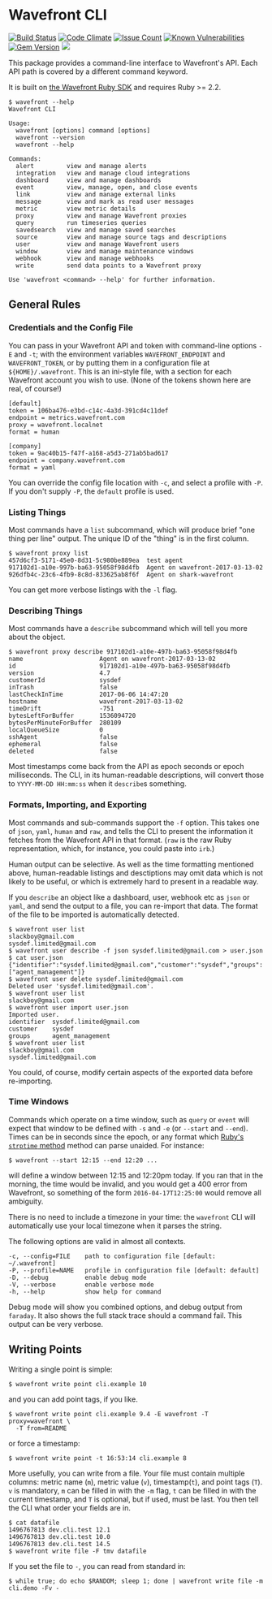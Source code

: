 # Wavefront CLI
[![Build Status](https://travis-ci.org/snltd/wavefront-cli.svg?branch=master)](https://travis-ci.org/snltd/wavefront-cli) [![Code Climate](https://codeclimate.com/github/snltd/wavefront-cli/badges/gpa.svg)](https://codeclimate.com/github/snltd/wavefront-cli) [![Issue Count](https://codeclimate.com/github/snltd/wavefront-cli/badges/issue_count.svg)](https://codeclimate.com/github/snltd/wavefront-cli) [![Known Vulnerabilities](https://snyk.io/test/github/snltd/wavefront-cli/badge.svg)](https://snyk.io/test/github/snltd/wavefront-cli) [![Gem Version](https://badge.fury.io/rb/wavefront-cli.svg)](https://badge.fury.io/rb/wavefront-cli) ![](http://ruby-gem-downloads-badge.herokuapp.com/wavefront-cli?type=total)


This package provides a command-line interface to Wavefront's API. Each API path
is covered by a different command keyword.

It is built on [the Wavefront Ruby
SDK](https://github.com/snltd/wavefront-sdk) and requires Ruby >= 2.2.

```
$ wavefront --help
Wavefront CLI

Usage:
  wavefront [options] command [options]
  wavefront --version
  wavefront --help

Commands:
  alert         view and manage alerts
  integration   view and manage cloud integrations
  dashboard     view and manage dashboards
  event         view, manage, open, and close events
  link          view and manage external links
  message       view and mark as read user messages
  metric        view metric details
  proxy         view and manage Wavefront proxies
  query         run timeseries queries
  savedsearch   view and manage saved searches
  source        view and manage source tags and descriptions
  user          view and manage Wavefront users
  window        view and manage maintenance windows
  webhook       view and manage webhooks
  write         send data points to a Wavefront proxy

Use 'wavefront <command> --help' for further information.
```

## General Rules

### Credentials and the Config File

You can pass in your Wavefront API and token with command-line
options `-E` and `-t`; with the environment variables
`WAVEFRONT_ENDPOINT` and `WAVEFRONT_TOKEN`,
or by putting them in a configuration file at `${HOME}/.wavefront`. This is an
ini-style file, with a section for each Wavefront account you wish to use. (None
of the tokens shown here are real, of course!)

```
[default]
token = 106ba476-e3bd-c14c-4a3d-391cd4c11def
endpoint = metrics.wavefront.com
proxy = wavefront.localnet
format = human

[company]
token = 9ac40b15-f47f-a168-a5d3-271ab5bad617
endpoint = company.wavefront.com
format = yaml
```

You can override the config file location with `-c`, and select a profile with
`-P`. If you don't supply `-P`, the `default` profile is used.

### Listing Things

Most commands have a `list` subcommand, which will produce brief
"one thing per line" output. The unique ID  of the "thing" is in the first
column.

```
$ wavefront proxy list
457d6cf3-5171-45e0-8d31-5c980be889ea  test agent
917102d1-a10e-997b-ba63-95058f98d4fb  Agent on wavefront-2017-03-13-02
926dfb4c-23c6-4fb9-8c8d-833625ab8f6f  Agent on shark-wavefront
```

You can get more verbose listings with the `-l` flag.

### Describing Things

Most commands have a `describe` subcommand which will tell you more about the
object.

```
$ wavefront proxy describe 917102d1-a10e-497b-ba63-95058f98d4fb
name                     Agent on wavefront-2017-03-13-02
id                       917102d1-a10e-497b-ba63-95058f98d4fb
version                  4.7
customerId               sysdef
inTrash                  false
lastCheckInTime          2017-06-06 14:47:20
hostname                 wavefront-2017-03-13-02
timeDrift                -751
bytesLeftForBuffer       1536094720
bytesPerMinuteForBuffer  280109
localQueueSize           0
sshAgent                 false
ephemeral                false
deleted                  false
```

Most timestamps come back from the API as epoch seconds or epoch milliseconds.
The CLI, in its human-readable descriptions, will convert those to
`YYYY-MM-DD HH:mm:ss` when it `describe`s something.

### Formats, Importing, and Exporting

Most commands and sub-commands support the `-f` option. This takes one of
`json`, `yaml`, `human` and `raw`, and tells the CLI to present the information
it fetches from the Wavefront API in that format. (`raw` is the raw Ruby
representation, which, for instance, you could paste into `irb`.)

Human output can be selective. As well as the time formatting mentioned above,
human-readable listings and desctiptions may omit data which is not likely to be
useful, or which is extremely hard to present in a readable way.

If you `describe` an object like a dashboard, user, webhook etc as `json` or
`yaml`, and send the output to a file, you can re-import that data. The format of the file to be imported is automatically detected.

```
$ wavefront user list
slackboy@gmail.com
sysdef.limited@gmail.com
$ wavefront user describe -f json sysdef.limited@gmail.com > user.json
$ cat user.json
{"identifier":"sysdef.limited@gmail.com","customer":"sysdef","groups":["agent_management"]}
$ wavefront user delete sysdef.limited@gmail.com
Deleted user 'sysdef.limited@gmail.com'.
$ wavefront user list
slackboy@gmail.com
$ wavefront user import user.json
Imported user.
identifier  sysdef.limited@gmail.com
customer    sysdef
groups      agent_management
$ wavefront user list
slackboy@gmail.com
sysdef.limited@gmail.com
```

You could, of course, modify certain aspects of the exported data before
re-importing.

### Time Windows

Commands which operate on a time window, such as `query` or `event`
will expect that window to be defined with `-s` and `-e` (or
`--start` and `--end`). Times can be in seconds since the epoch, or
any format which [Ruby's `strptime`
method](https://ruby-doc.org/stdlib-2.3.1/libdoc/date/rdoc/DateTime.html#method-c-strptime)
method can parse unaided. For instance:

```
$ wavefront --start 12:15 --end 12:20 ...
```

will define a window between 12:15 and 12:20pm today. If you ran
that in the morning, the time would be invalid, and you would get a
400 error from Wavefront, so something of the form
`2016-04-17T12:25:00` would remove all ambiguity.

There is no need to include a timezone in your time: the `wavefront`
CLI will automatically use your local timezone when it parses the
string.

The following options are valid in almost all contexts.

```
-c, --config=FILE    path to configuration file [default: ~/.wavefront]
-P, --profile=NAME   profile in configuration file [default: default]
-D, --debug          enable debug mode
-V, --verbose        enable verbose mode
-h, --help           show help for command
```

Debug mode will show you combined options, and debug output from
`faraday`. It also shows the full stack trace should a command
fail. This output can be very verbose.

## Writing Points

Writing a single point is simple:

```
$ wavefront write point cli.example 10
```

and you can add point tags, if you like.

```
$ wavefront write point cli.example 9.4 -E wavefront -T proxy=wavefront \
  -T from=README
```

or force a timestamp:

```
$ wavefront write point -t 16:53:14 cli.example 8
```

More usefully, you can write from a file. Your file must contain multiple
columns: metric name (`m`), metric value (`v`), timestamp(`t`), and point tags
(`T`). `v` is mandatory, `m` can be filled in with the `-m` flag, `t` can be
filled in with the current timestamp, and `T` is optional, but if used, must be
last. You then tell the CLI what order your fields are in.

```
$ cat datafile
1496767813 dev.cli.test 12.1
1496767813 dev.cli.test 10.0
1496767813 dev.cli.test 14.5
$ wavefront write file -F tmv datafile
```

If you set the file to `-`, you can read from standard in:

```
$ while true; do echo $RANDOM; sleep 1; done | wavefront write file -m cli.demo -Fv -
```

